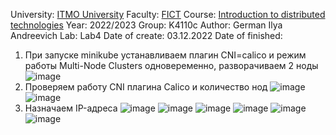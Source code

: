 University: [ITMO University](https://itmo.ru/ru/)
Faculty: [FICT](https://fict.itmo.ru)
Course: [Introduction to distributed technologies](https://github.com/itmo-ict-faculty/introduction-to-distributed-technologies)
Year: 2022/2023
Group: K4110c
Author: German Ilya Andreevich
Lab: Lab4
Date of create: 03.12.2022
Date of finished: 
1. При запуске minikube устанавливаем плагин CNI=calico и режим работы Multi-Node Clusters одновеременно, разворачиваем 2 ноды
![image](https://user-images.githubusercontent.com/116584865/208431995-3b975a46-8b1d-49a4-b879-34e6e9d95ffe.png)
2. Проверяем работу CNI плагина Calico и количество нод
![image](https://user-images.githubusercontent.com/116584865/208436313-70f04dec-462f-4d2d-b3df-ed9c92db25e9.png)
![image](https://user-images.githubusercontent.com/116584865/208436620-500e1470-4b67-49ae-8daf-339d0fd4c21b.png)
3. Назначаем IP-адреса
![image](https://user-images.githubusercontent.com/116584865/208692026-cacd8a4c-2782-4be0-a7b6-5fdbedd958fa.png)
![image](https://user-images.githubusercontent.com/116584865/208743184-78aeb6f1-ea47-4cde-8f6b-2c0e804a78db.png)
![image](https://user-images.githubusercontent.com/116584865/208745434-0718bccd-fb69-4e08-8891-11a2077144fe.png)
![image](https://user-images.githubusercontent.com/116584865/208745756-0bd6b90e-c12e-47e9-99dd-e5b1177878da.png)
![image](https://user-images.githubusercontent.com/116584865/208886733-17ab1088-bc7e-4547-91f1-67c24747a3e3.png)
![image](https://user-images.githubusercontent.com/116584865/208899584-e35c1338-8463-4837-8185-3809829fc0b0.png)


